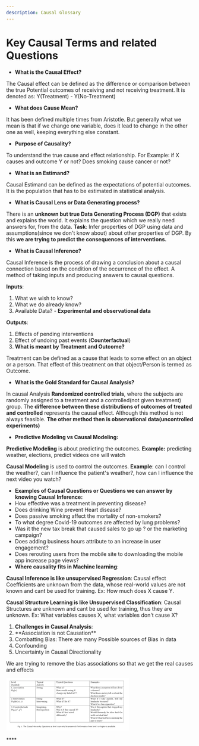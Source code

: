 ```yaml
---
description: Causal Glossary
---
```


# Key Causal Terms and related Questions

* **What is the Causal Effect?**

The Causal effect can be defined as the difference or comparison between the true Potential outcomes of receiving and not receiving treatment. It is denoted as: Y\(Treatment\) - Y\(No-Treatment\)

* **What does Cause Mean?**

It has been defined multiple times from Aristotle. But generally what we mean is that if we change one variable, does it lead to change in the other one as well, keeping everything else constant.

* **Purpose of Causality?**

To understand the true cause and effect relationship. For Example: if X causes and outcome Y or not? Does smoking cause cancer or not?

* **What is an Estimand?** 

Causal Estimand can be defined as the expectations of potential outcomes. It is the population that has to be estimated in statistical analysis. 

* **What is Causal Lens or Data Generating process?** 

There is an **unknown but true Data Generating Process \(DGP\)** that exists and explains the world. It explains the question which we really need answers for, from the data. **Task**: Infer properties of DGP using data and assumptions\(since we don't know about\) about other properties of DGP. By this **we are trying to predict the consequences of interventions.**

* **What is Causal Inference?**

Causal Inference is the process of drawing a conclusion about a causal connection based on the condition of the occurrence of the effect. A method of taking inputs and producing answers to causal questions.

**Inputs**:

1. What we wish to know?
2. What we do already know?
3. Available Data? - **Experimental and observational data**

**Outputs**:

1. Effects of pending interventions
2. Effect of undoing past events \(**Counterfactual**\)
3. **What is meant by Treatment and Outcome?**

Treatment can be defined as a cause that leads to some effect on an object or a person. That effect of this treatment on that object/Person is termed as Outcome.

* **What is the Gold Standard for Causal Analysis?**

In causal Analysis **Randomized controlled trials**, where the subjects are randomly assigned to a treatment and a controlled\(not given treatment\) group. The **difference between these distributions of outcomes of treated and controlled** represents the causal effect. Although this method is not always feasible. **The other method then is observational data\(uncontrolled experiments\)**

* **Predictive Modeling vs Causal Modeling:** 

**Predictive Modeling** is about predicting the outcomes. **Example:** predicting weather, elections, predict videos one will watch

**Causal Modeling** is used to control the outcomes. **Example**: can I control the weather?, can I influence the patient's weather?, how can I influence the next video you watch?

* **Examples of Causal Questions or Questions we can answer by knowing Causal Inference:**
* How effective was a treatment in preventing disease?
* Does drinking Wine prevent Heart disease?
* Does passive smoking affect the mortality of non-smokers?
* To what degree Covid-19 outcomes are affected by lung problems?
* Was it the new tax break that caused sales to go up ? or the marketing campaign?
* Does adding business hours attribute to an increase in user engagement?
* Does rerouting users from the mobile site to downloading the mobile app increase page views?
* **Where causality fits in Machine learning**:

**Causal Inference is like unsupervised Regression**: Causal effect Coefficients are unknown from the data, whose real-world values are not known and cant be used for training. Ex: How much does X cause Y.

**Causal Structure Learning is like Unsupervised Classification**: Causal Structures are unknown and cant be used for training, thus they are unknown. Ex: What variables causes X, what variables don't cause X?

1. **Challenges in Causal Analysis**:
2. \*\*Association is not Causation\*\*
3. Combatting Bias: There are many Possible sources of Bias in data
4. Confounding
5. Uncertainty in Causal Directionality

We are trying to remove the bias associations so that we get the real causes and effects

![](.gitbook/assets/image%20%281%29.png)

\*\*\*\*


